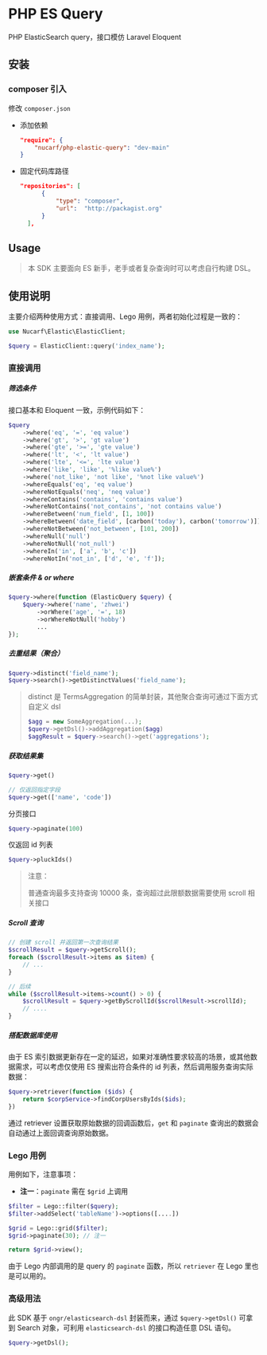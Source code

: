 # PHP ES Query

PHP ElasticSearch query，接口模仿 Laravel Eloquent

## 安装

### composer 引入

修改 `composer.json`

- 添加依赖

  ```json
  "require": {
      "nucarf/php-elastic-query": "dev-main"
  }
  ```

- 固定代码库路径

  ```json
  "repositories": [
        {
            "type": "composer",
            "url":  "http://packagist.org"
        }
    ],
  ```

## Usage


> 本 SDK 主要面向 ES 新手，老手或者复杂查询时可以考虑自行构建 DSL。


## 使用说明

主要介绍两种使用方式：直接调用、Lego 用例，两者初始化过程是一致的：

```php
use Nucarf\Elastic\ElasticClient;

$query = ElasticClient::query('index_name');
```


### 直接调用

##### 筛选条件

接口基本和 Eloquent 一致，示例代码如下：

```php
$query
    ->where('eq', '=', 'eq value')
    ->where('gt', '>', 'gt value')
    ->where('gte', '>=', 'gte value')
    ->where('lt', '<', 'lt value')
    ->where('lte', '<=', 'lte value')
    ->where('like', 'like', '%like value%')
    ->where('not_like', 'not like', '%not like value%')
    ->whereEquals('eq', 'eq value')
    ->whereNotEquals('neq', 'neq value')
    ->whereContains('contains', 'contains value')
    ->whereNotContains('not_contains', 'not contains value')
    ->whereBetween('num_field', [1, 100])
    ->whereBetween('date_field', [carbon('today'), carbon('tomorrow')])
    ->whereNotBetween('not_between', [101, 200])
    ->whereNull('null')
    ->whereNotNull('not_null')
    ->whereIn('in', ['a', 'b', 'c'])
    ->whereNotIn('not_in', ['d', 'e', 'f']);
```

##### 嵌套条件 & or where

```php
$query->where(function (ElasticQuery $query) {
    $query->where('name', 'zhwei')
        ->orWhere('age', '=', 18)
        ->orWhereNotNull('hobby')
        ...
});
```


##### 去重结果（聚合）

```php
$query->distinct('field_name');
$query->search()->getDistinctValues('field_name');
```

> distinct 是 TermsAggregation 的简单封装，其他聚合查询可通过下面方式自定义 dsl
>
> ```php
> $agg = new SomeAggregation(...);
> $query->getDsl()->addAggregation($agg)
> $aggResult = $query->search()->get('aggregations');
> ```

##### 获取结果集

```php
$query->get()

// 仅返回指定字段
$query->get(['name', 'code'])
```

分页接口

```php
$query->paginate(100)
```

仅返回 id 列表

```php
$query->pluckIds()
```

> 注意：
>
> 普通查询最多支持查询 10000 条，查询超过此限额数据需要使用 scroll 相关接口
> 

##### Scroll 查询

```php
// 创建 scroll 并返回第一次查询结果
$scrollResult = $query->getScroll();
foreach ($scrollResult->items as $item) {
    // ...
}

// 后续
while ($scrollResult->items->count() > 0) {
    $scrollResult = $query->getByScrollId($scrollResult->scrollId);
    // ....
}
```

##### 搭配数据库使用

由于 ES 索引数据更新存在一定的延迟，如果对准确性要求较高的场景，或其他数据需求，可以考虑仅使用 ES 搜索出符合条件的 id 列表，然后调用服务查询实际数据：

```php
$query->retriever(function ($ids) {
    return $corpService->findCorpUsersByIds($ids);
})
```

通过 retriever 设置获取原始数据的回调函数后，`get` 和 `paginate` 查询出的数据会自动通过上面回调查询原始数据。


### Lego 用例

用例如下，注意事项：

- **注一**：`paginate` 需在 `$grid` 上调用

```php
$filter = Lego::filter($query);
$filter->addSelect('tableName')->options([....])

$grid = Lego::grid($filter);
$grid->paginate(30); // 注一

return $grid->view();
```

由于 Lego 内部调用的是 query 的 `paginate` 函数，所以 `retriever` 在 Lego 里也是可以用的。


### 高级用法

此 SDK 基于 `ongr/elasticsearch-dsl` 封装而来，通过 `$query->getDsl()` 可拿到 Search 对象，可利用 `elasticsearch-dsl` 的接口构造任意 DSL 语句。

```php
$query->getDsl();
```















